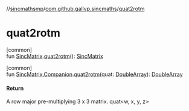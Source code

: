 //[sincmathsmp](../../index.md)/[com.github.gallvp.sincmaths](index.md)/[quat2rotm](quat2rotm.md)

# quat2rotm

[common]\
fun [SincMatrix](-sinc-matrix/index.md).[quat2rotm](quat2rotm.md)(): [SincMatrix](-sinc-matrix/index.md)

[common]\
fun [SincMatrix.Companion](-sinc-matrix/-companion/index.md).[quat2rotm](quat2rotm.md)(quat: [DoubleArray](https://kotlinlang.org/api/latest/jvm/stdlib/kotlin/-double-array/index.html)): [DoubleArray](https://kotlinlang.org/api/latest/jvm/stdlib/kotlin/-double-array/index.html)

#### Return

A row major pre-multiplying 3 x 3 matrix. quat<w, x, y, z>
